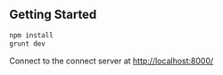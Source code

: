 Getting Started
---------------

```bash
npm install
grunt dev
```

Connect to the connect server at <http://localhost:8000/>
